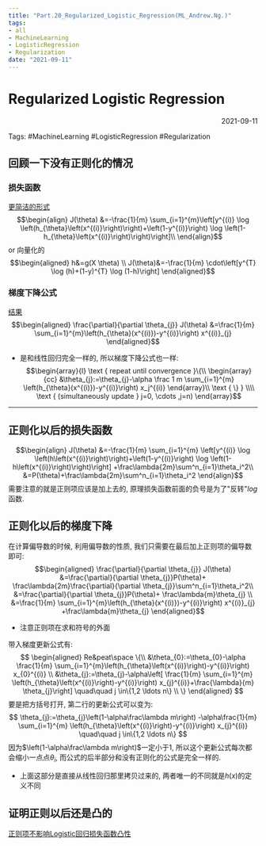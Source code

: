 ```yaml
---
title: "Part.20_Regularized_Logistic_Regression(ML_Andrew.Ng.)"
tags:
- all
- MachineLearning
- LogisticRegression
- Regularization
date: "2021-09-11"
---
```

# Regularized Logistic Regression

<div align="right"> 2021-09-11</div>

Tags: #MachineLearning #LogisticRegression #Regularization 

## 回顾一下没有正则化的情况
### 损失函数
[更简洁的形式](notes/2021/2021.8/Part.13_Cost_Function-Logistic_Regression(ML_Andrew.Ng.).md#更简洁的形式)
$$\begin{align}
J(\theta)
&=-\frac{1}{m} \sum_{i=1}^{m}\left[y^{(i)} \log \left(h_{\theta}\left(x^{(i)}\right)\right)+\left(1-y^{(i)}\right) \log \left(1-h_{\theta}\left(x^{(i)}\right)\right)\right]\\
\end{align}$$
or 向量化的
$$\begin{aligned}
h&=g(X \theta) \\
J(\theta)&=-\frac{1}{m} \cdot\left[y^{T} \log (h)+(1-y)^{T} \log (1-h)\right]
\end{aligned}$$
### 梯度下降公式
[结果](notes/2021/2021.8/Part.14_Logistic_Regression&Gradient_Descent(ML_Andrew.Ng.).md#结果)
$$\begin{aligned}
\frac{\partial}{\partial \theta_{j}} J(\theta) 
&=\frac{1}{m} \sum_{i=1}^{m}\left(h_{\theta}(x^{(i)})-y^{(i)}\right) x^{(i)}_{j}
\end{aligned}$$
- 是和线性回归完全一样的, 所以梯度下降公式也一样:
$$\begin{array}{l}
\text { repeat until convergence }\{\\
\begin{array}{cc}
&\theta_{j}:=\theta_{j}-\alpha \frac 1 m \sum_{i=1}^{m} \left(h_{\theta}(x^{(i)})-y^{(i)}\right) x_j^{(i)} 
\end{array}\\
\text { \} }
\\\\ \text { (simultaneously update } 
j=0, \cdots ,j=n)
\end{array}$$
---
## 正则化以后的损失函数
$$\begin{align}
J(\theta)
&=-\frac{1}{m} \sum_{i=1}^{m}
\left[y^{(i)} \log \left(h\left(x^{(i)}\right)\right)+\left(1-y^{(i)}\right) \log \left(1-h\left(x^{(i)}\right)\right)\right]
+\frac\lambda{2m}\sum^n_{i=1}\theta_i^2\\
&=P(\theta)+\frac\lambda{2m}\sum^n_{i=1}\theta_i^2
\end{align}$$
需要注意的就是正则项应该是加上去的, 原理损失函数前面的负号是为了"反转"$log$函数.

## 正则化以后的梯度下降

在计算偏导数的时候, 利用偏导数的性质, 我们只需要在最后加上正则项的偏导数即可:
$$\begin{aligned}
\frac{\partial}{\partial \theta_{j}} J(\theta) 
&=\frac{\partial}{\partial \theta_{j}}P(\theta)+
\frac\lambda{2m}\frac{\partial}{\partial \theta_{j}}\sum^n_{i=1}\theta_i^2\\
&=\frac{\partial}{\partial \theta_{j}}P(\theta)+
\frac\lambda{m}\theta_{j} \\
&=\frac{1}{m} \sum_{i=1}^{m}\left(h_{\theta}(x^{(i)})-y^{(i)}\right) x^{(i)}_{j}
+\frac\lambda{m}\theta_{j}
\end{aligned}$$
- 注意正则项在求和符号的外面

带入梯度更新公式有:
$$
\begin{aligned}
Re&peat\space \{\\
&\theta_{0}:=\theta_{0}-\alpha \frac{1}{m} \sum_{i=1}^{m}\left(h_{\theta}\left(x^{(i)}\right)-y^{(i)}\right) x_{0}^{(i)} \\
&\theta_{j}:=\theta_{j}-\alpha\left[ \frac{1}{m} \sum_{i=1}^{m}
\left(h_{\theta}\left(x^{(i)}\right)-y^{(i)}\right) x_{j}^{(i)}+\frac{\lambda}{m} \theta_{j}\right]
\quad\quad j \in\{1,2 \ldots n\}
\\ \}
\end{aligned}
$$
要是把方括号打开, 第二行的更新公式可以变为:
$$
\theta_{j}:=\theta_{j}\left(1-\alpha\frac\lambda m\right)
-\alpha\frac{1}{m} \sum_{i=1}^{m}
\left(h_{\theta}\left(x^{(i)}\right)-y^{(i)}\right) x_{j}^{(i)}
\quad\quad j \in\{1,2 \ldots n\}
$$
因为$\left(1-\alpha\frac\lambda m\right)$一定小于1, 所以这个更新公式每次都会缩小一点点$\theta_i$, 而公式的后半部分和没有正则化的公式是完全一样的.

- 上面这部分是直接从线性回归那里拷贝过来的, 两者唯一的不同就是$h(x)$的定义不同

## 证明正则以后还是凸的
[正则项不影响Logistic回归损失函数凸性](notes/2021/2021.9/正则项不影响Logistic回归损失函数凸性.md)
